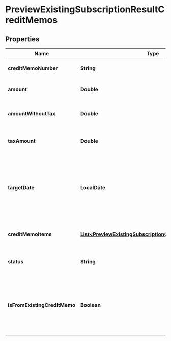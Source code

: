 

# PreviewExistingSubscriptionResultCreditMemos


## Properties

| Name | Type | Description | Notes |
|------------ | ------------- | ------------- | -------------|
|**creditMemoNumber** | **String** | The credit memo number. |  [optional] |
|**amount** | **Double** | Credit memo amount. |  [optional] |
|**amountWithoutTax** | **Double** | Credit memo amount minus tax. |  [optional] |
|**taxAmount** | **Double** | The tax amount of the credit memo. |  [optional] |
|**targetDate** | **LocalDate** | Date through which to calculate charges if a credit memo is generated, as yyyy-mm-dd. |  [optional] |
|**creditMemoItems** | [**List&lt;PreviewExistingSubscriptionCreditMemoItemResult&gt;**](PreviewExistingSubscriptionCreditMemoItemResult.md) | Container for credit memo items. |  [optional] |
|**status** | **String** | The status of the credit memo. |  [optional] |
|**isFromExistingCreditMemo** | **Boolean** | Indicates whether the credit memo information is from an existing credit memo. |  [optional] |



